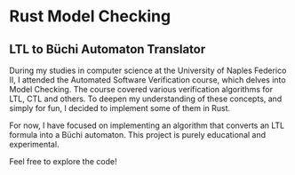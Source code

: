 # Rust Model Checking 
## LTL to Büchi Automaton Translator

During my studies in computer science at the University of Naples Federico II, I attended the Automated Software Verification course, which delves into Model Checking. The course covered various verification algorithms for LTL, CTL and others. To deepen my understanding of these concepts, and simply for fun, I decided to implement some of them in Rust.

For now, I have focused on implementing an algorithm that converts an LTL formula into a Büchi automaton. This project is purely educational and experimental.

Feel free to explore the code!